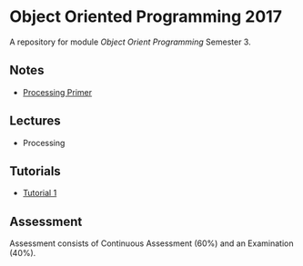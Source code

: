 # Object Oriented Programming 2017

A repository for module *Object Orient Programming* Semester 3.


## Notes
- [Processing Primer](./notes/ProcessingPrimer.md)

## Lectures
- Processing


## Tutorials
- [Tutorial 1](./tutorials/Tutorial1.md)

## Assessment

Assessment consists of Continuous Assessment (60%) and an Examination (40%).

